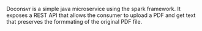 Doconsvr is a simple java microservice using the spark framework. It exposes a REST API that allows the consumer to upload a PDF and get text that preserves the formmating of the original PDF file.
